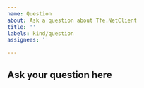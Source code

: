 ```yaml
---
name: Question
about: Ask a question about Tfe.NetClient
title: ''
labels: kind/question
assignees: ''

---
```

## Ask your question here
